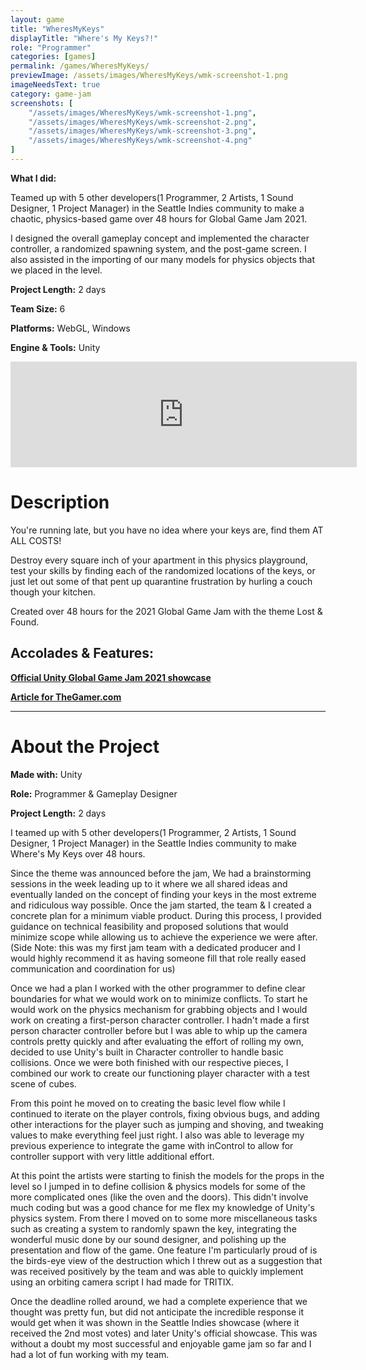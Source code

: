 ```yaml
---
layout: game
title: "WheresMyKeys"
displayTitle: "Where's My Keys?!"
role: "Programmer"
categories: [games]
permalink: /games/WheresMyKeys/
previewImage: /assets/images/WheresMyKeys/wmk-screenshot-1.png
imageNeedsText: true
category: game-jam
screenshots: [
    "/assets/images/WheresMyKeys/wmk-screenshot-1.png",
    "/assets/images/WheresMyKeys/wmk-screenshot-2.png",
    "/assets/images/WheresMyKeys/wmk-screenshot-3.png",
    "/assets/images/WheresMyKeys/wmk-screenshot-4.png"
]
---
```

**What I did:**

Teamed up with 5 other developers(1 Programmer, 2 Artists, 1 Sound Designer, 1 Project Manager) in the Seattle Indies community to make a chaotic, physics-based game over 48 hours for Global Game Jam 2021.

I designed the overall gameplay concept and implemented the character controller, a randomized spawning system, and the post-game screen. I also assisted in the importing of our many models for physics objects that we placed in the level.


**Project Length:** 2 days

**Team Size:** 6

**Platforms:** WebGL, Windows

**Engine & Tools:** Unity
<!--more-->

<div class="itch-container">
<iframe src="https://itch.io/embed/901281?border_width=2" width="554" height="169" frameborder="0"><a href="https://jaideng123.itch.io/wheresmykeys">WHERE'S MY KEYS?!?! by Jaiden Gerig, Hypnoquat, zruby, bordenary, lzklein, Brandon Garcia</a></iframe>
</div>

# Description
You're running late, but you have no idea where your keys are, find them AT ALL COSTS!

Destroy every square inch of your apartment in this physics playground, test your skills by finding each of the randomized locations of the keys, or just let out some of that pent up quarantine frustration by hurling a couch though your kitchen.

Created over 48 hours for the 2021 Global Game Jam with the theme Lost & Found.

## Accolades & Features:

[**Official Unity Global Game Jam 2021 showcase**](https://www.twitch.tv/videos/902119161?sr=a&t=974s)

[**Article for TheGamer.com**](https://www.thegamer.com/global-game-jam-wheres-my-keys/)



---
# About the Project
**Made with:** Unity

**Role:** Programmer & Gameplay Designer

**Project Length:** 2 days

I teamed up with 5 other developers(1 Programmer, 2 Artists, 1 Sound Designer, 1 Project Manager) in the Seattle Indies community to make Where's My Keys over 48 hours.

Since the theme was announced before the jam, We had a brainstorming sessions in the week leading up to it where we all shared ideas and eventually landed on the concept of finding your keys in the most extreme and ridiculous way possible. Once the jam started, the team & I created a concrete plan for a minimum viable product. During this process, I provided guidance on technical feasibility and proposed solutions that would minimize scope while allowing us to achieve the experience we were after. (Side Note: this was my first jam team with a dedicated producer and I would highly recommend it as having someone fill that role really eased communication and coordination for us)

Once we had a plan I worked with the other programmer to define clear boundaries for what we would work on to minimize conflicts. To start he would work on the physics mechanism for grabbing objects and I would work on creating a first-person character controller. I hadn't made a first person character controller before but I was able to whip up the camera controls pretty quickly and after evaluating the effort of rolling my own, decided to use Unity's built in Character controller to handle basic collisions. Once we were both finished with our respective pieces, I combined our work to create our functioning player character with a test scene of cubes.

From this point he moved on to creating the basic level flow while I continued to iterate on the player controls, fixing obvious bugs, and adding other interactions for the player such as jumping and shoving, and tweaking values to make everything feel just right. I also was able to leverage my previous experience to integrate the game with inControl to allow for controller support with very little additional effort.

At this point the artists were starting to finish the models for the props in the level so I jumped in to define collision & physics models for some of the more complicated ones (like the oven and the doors). This didn't involve much coding but was a good chance for me flex my knowledge of Unity's physics system. From there I moved on to some more miscellaneous tasks such as creating a system to randomly spawn the key, integrating the wonderful music done by our sound designer, and polishing up the presentation and flow of the game. One feature I'm particularly proud of is the birds-eye view of the destruction which I threw out as a suggestion that was received positively by the team and was able to quickly implement using an orbiting camera script I had made for TRITIX.

Once the deadline rolled around, we had a complete experience that we thought was pretty fun, but did not anticipate the incredible response it would get when it was shown in the Seattle Indies showcase (where it received the 2nd most votes) and later Unity's official showcase. This was without a doubt my most successful and enjoyable game jam so far and I had a lot of fun working with my team.